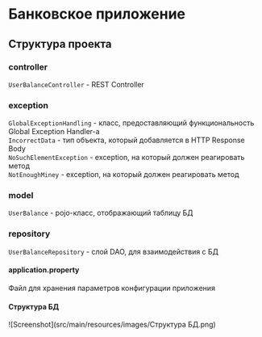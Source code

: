 # Банковское приложение
## Структура проекта
### controller

`UserBalanceController` - REST Controller

### exception
`GlobalExceptionHandling` - класс, предоставляющий функциональность Global Exception Handler-a<br>
`IncorrectData` - тип объекта, который добавляется в HTTP Response Body<br>
`NoSuchElementException` - exception, на который должен реагировать метод<br>
`NotEnoughMiney` - exception, на который должен реагировать метод

### model
`UserBalance` - pojo-класс, отображающий таблицу БД

### repository
`UserBalanceRepository` - слой DAO, для взаимодействия с БД

#### application.property
Файл для хранения параметров конфигурации приложения<br>
#### Структура БД

![Screenshot](src/main/resources/images/Структура БД.png)



